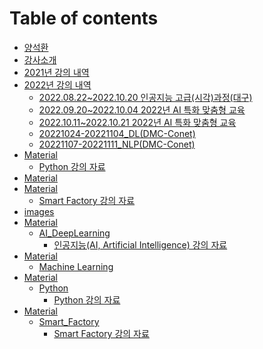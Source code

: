 # Table of contents

* [양석환](README.md)
* [강사소개](undefined.md)
* [2021년 강의 내역](2021/Readme.md)
* [2022년 강의 내역](2022/Readme.md)
  * [2022.08.22\~2022.10.20 인공지능 고급(시각)과정(대구)](2022/20220822-20220905\_CV\(ICT\).md)
  * [2022.09.20\~2022.10.04 2022년 AI 특화 맞춤형 교육](2022/20220920-20221004\_AI\&DS\(GSC\).md)
  * [2022.10.11\~2022.10.21 2022년 AI 특화 맞춤형 교육](2022/20221011-20221021\_NLP\(GSC\).md)
  * [20221024-20221104\_DL(DMC-Conet)](2022/20221024-20221104\_DL\(DMC-Conet\).md)
  * [20221107-20221111\_NLP(DMC-Conet)](2022/20221107-20221111\_NLP\(DMC-Conet\).md)
* [Material](material/README.md)
  * [Python 강의 자료](Material/Python.md)
* [Material](Material/README.md)
* [Material](material-2/README.md)
  * [Smart Factory 강의 자료](Material/Smart\_Factory.md)
* [images](images/Readme.md)
* [Material](material-3/README.md)
  * [AI\_DeepLearning](material-3/ai\_deeplearning/README.md)
    * [인공지능(AI, Artificial Intelligence) 강의 자료](Material/AI\_DeepLearning/AI\_DeepLearning.md)
* [Material](material-4/README.md)
  * [Machine Learning](Material/MachineLearning/README.md)
* [Material](material-5/README.md)
  * [Python](material-5/python/README.md)
    * [Python 강의 자료](Material/Python/Python.md)
* [Material](material-6/README.md)
  * [Smart\_Factory](material-6/smart\_factory/README.md)
    * [Smart Factory 강의 자료](Material/Smart\_Factory/Smart\_Factory.md)
